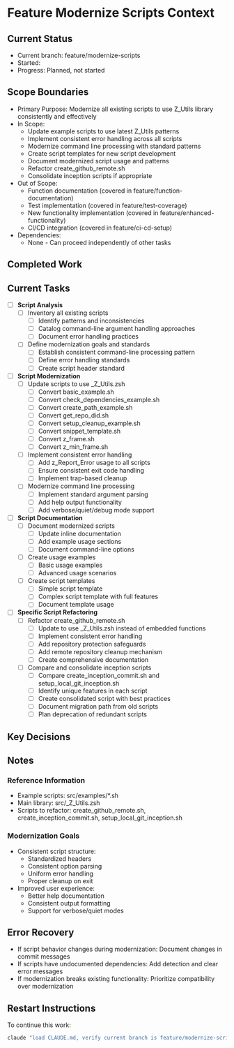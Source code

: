 # Feature Modernize Scripts Context

## Current Status
- Current branch: feature/modernize-scripts
- Started: <!-- Will be filled when branch is created -->
- Progress: Planned, not started

## Scope Boundaries
- Primary Purpose: Modernize all existing scripts to use Z_Utils library consistently and effectively
- In Scope: 
  - Update example scripts to use latest Z_Utils patterns
  - Implement consistent error handling across all scripts
  - Modernize command line processing with standard patterns
  - Create script templates for new script development
  - Document modernized script usage and patterns
  - Refactor create_github_remote.sh
  - Consolidate inception scripts if appropriate
- Out of Scope:
  - Function documentation (covered in feature/function-documentation)
  - Test implementation (covered in feature/test-coverage)
  - New functionality implementation (covered in feature/enhanced-functionality)
  - CI/CD integration (covered in feature/ci-cd-setup)
- Dependencies:
  - None - Can proceed independently of other tasks

## Completed Work
<!-- No entries yet -->

## Current Tasks
- [ ] **Script Analysis**
  - [ ] Inventory all existing scripts
    - [ ] Identify patterns and inconsistencies
    - [ ] Catalog command-line argument handling approaches
    - [ ] Document error handling practices
  - [ ] Define modernization goals and standards
    - [ ] Establish consistent command-line processing pattern
    - [ ] Define error handling standards
    - [ ] Create script header standard

- [ ] **Script Modernization**
  - [ ] Update scripts to use _Z_Utils.zsh
    - [ ] Convert basic_example.sh
    - [ ] Convert check_dependencies_example.sh
    - [ ] Convert create_path_example.sh
    - [ ] Convert get_repo_did.sh
    - [ ] Convert setup_cleanup_example.sh
    - [ ] Convert snippet_template.sh
    - [ ] Convert z_frame.sh
    - [ ] Convert z_min_frame.sh
  - [ ] Implement consistent error handling
    - [ ] Add z_Report_Error usage to all scripts
    - [ ] Ensure consistent exit code handling
    - [ ] Implement trap-based cleanup
  - [ ] Modernize command line processing
    - [ ] Implement standard argument parsing
    - [ ] Add help output functionality
    - [ ] Add verbose/quiet/debug mode support

- [ ] **Script Documentation**
  - [ ] Document modernized scripts
    - [ ] Update inline documentation
    - [ ] Add example usage sections
    - [ ] Document command-line options
  - [ ] Create usage examples
    - [ ] Basic usage examples
    - [ ] Advanced usage scenarios
  - [ ] Create script templates
    - [ ] Simple script template
    - [ ] Complex script template with full features
    - [ ] Document template usage

- [ ] **Specific Script Refactoring**
  - [ ] Refactor create_github_remote.sh
    - [ ] Update to use _Z_Utils.zsh instead of embedded functions
    - [ ] Implement consistent error handling
    - [ ] Add repository protection safeguards
    - [ ] Add remote repository cleanup mechanism
    - [ ] Create comprehensive documentation
  - [ ] Compare and consolidate inception scripts
    - [ ] Compare create_inception_commit.sh and setup_local_git_inception.sh
    - [ ] Identify unique features in each script
    - [ ] Create consolidated script with best practices
    - [ ] Document migration path from old scripts
    - [ ] Plan deprecation of redundant scripts

## Key Decisions
<!-- No entries yet -->

## Notes
### Reference Information
- Example scripts: src/examples/*.sh
- Main library: src/_Z_Utils.zsh
- Scripts to refactor: create_github_remote.sh, create_inception_commit.sh, setup_local_git_inception.sh

### Modernization Goals
- Consistent script structure:
  - Standardized headers
  - Consistent option parsing
  - Uniform error handling
  - Proper cleanup on exit
- Improved user experience:
  - Better help documentation
  - Consistent output formatting
  - Support for verbose/quiet modes

## Error Recovery
- If script behavior changes during modernization: Document changes in commit messages
- If scripts have undocumented dependencies: Add detection and clear error messages
- If modernization breaks existing functionality: Prioritize compatibility over modernization

## Restart Instructions
To continue this work:
```bash
claude "load CLAUDE.md, verify current branch is feature/modernize-scripts, load appropriate context, and continue modernizing Z_Utils scripts"
```